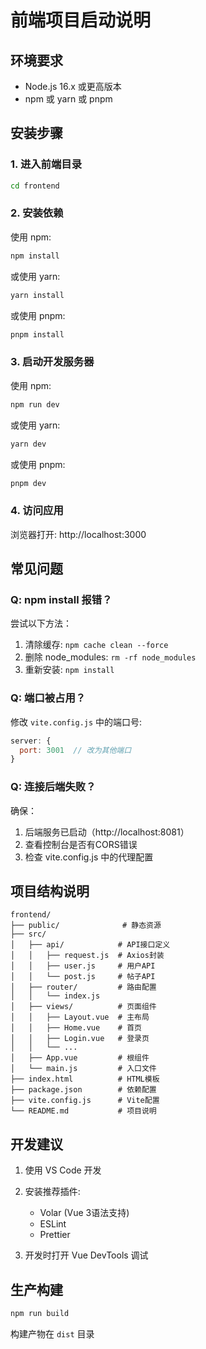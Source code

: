 # 前端项目启动说明

## 环境要求

- Node.js 16.x 或更高版本
- npm 或 yarn 或 pnpm

## 安装步骤

### 1. 进入前端目录

```bash
cd frontend
```

### 2. 安装依赖

使用 npm:
```bash
npm install
```

或使用 yarn:
```bash
yarn install
```

或使用 pnpm:
```bash
pnpm install
```

### 3. 启动开发服务器

使用 npm:
```bash
npm run dev
```

或使用 yarn:
```bash
yarn dev
```

或使用 pnpm:
```bash
pnpm dev
```

### 4. 访问应用

浏览器打开: http://localhost:3000

## 常见问题

### Q: npm install 报错？

尝试以下方法：
1. 清除缓存: `npm cache clean --force`
2. 删除 node_modules: `rm -rf node_modules`
3. 重新安装: `npm install`

### Q: 端口被占用？

修改 `vite.config.js` 中的端口号:
```javascript
server: {
  port: 3001  // 改为其他端口
}
```

### Q: 连接后端失败？

确保：
1. 后端服务已启动（http://localhost:8081）
2. 查看控制台是否有CORS错误
3. 检查 vite.config.js 中的代理配置

## 项目结构说明

```
frontend/
├── public/              # 静态资源
├── src/
│   ├── api/            # API接口定义
│   │   ├── request.js  # Axios封装
│   │   ├── user.js     # 用户API
│   │   └── post.js     # 帖子API
│   ├── router/         # 路由配置
│   │   └── index.js
│   ├── views/          # 页面组件
│   │   ├── Layout.vue  # 主布局
│   │   ├── Home.vue    # 首页
│   │   ├── Login.vue   # 登录页
│   │   └── ...
│   ├── App.vue         # 根组件
│   └── main.js         # 入口文件
├── index.html          # HTML模板
├── package.json        # 依赖配置
├── vite.config.js      # Vite配置
└── README.md           # 项目说明
```

## 开发建议

1. 使用 VS Code 开发
2. 安装推荐插件:
   - Volar (Vue 3语法支持)
   - ESLint
   - Prettier

3. 开发时打开 Vue DevTools 调试

## 生产构建

```bash
npm run build
```

构建产物在 `dist` 目录

